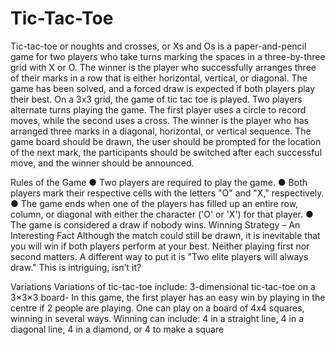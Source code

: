 # Tic-Tac-Toe

 Tic-tac-toe or noughts and crosses, or Xs and Os is a paper-and-pencil game
 for two players who take turns marking the spaces in a three-by-three grid with
 X or O. The winner is the player who successfully arranges three of their marks
 in a row that is either horizontal, vertical, or diagonal. The game has been
 solved, and a forced draw is expected if both players play their best.
 On a 3x3 grid, the game of tic tac toe is played. Two players alternate turns
 playing the game. The first player uses a circle to record moves, while the
 second uses a cross. The winner is the player who has arranged three marks
 in a diagonal, horizontal, or vertical sequence. The game board should be
 drawn, the user should be prompted for the location of the next mark, the
 participants should be switched after each successful move, and the winner
 should be announced.


 
Rules of the Game
 ● Two players are required to play the game.
 ● Both players mark their respective cells with the letters "O" and "X,"
 respectively.
 ● The game ends when one of the players has filled up an entire row,
 column, or diagonal with either the character ('O' or 'X') for that player.
 ● The game is considered a draw if nobody wins.
 Winning Strategy – An Interesting Fact
 Although the match could still be drawn, it is inevitable that you will win if both
 players perform at your best. Neither playing first nor second matters.
 A different way to put it is "Two elite players will always draw."
 This is intriguing, isn't it?

 
Variations
 Variations of tic-tac-toe include:
 3-dimensional tic-tac-toe on a 3×3×3 board- In this game, the first player has
 an easy win by playing in the centre if 2 people are playing.
 One can play on a board of 4x4 squares, winning in several ways. Winning can
 include: 4 in a straight line, 4 in a diagonal line, 4 in a diamond, or 4 to make a
 square
